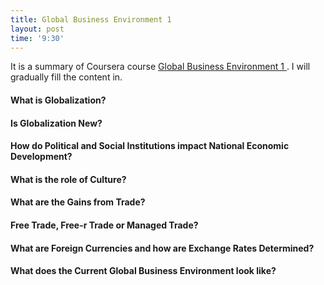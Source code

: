 ```yaml
---
title: Global Business Environment 1
layout: post
time: '9:30'
---
```

It is a summary of Coursera course <a href="https://www.coursera.org/course/globalbusiness">
Global Business Environment 1 </a>. I will gradually fill the content in. 

####  What is Globalization?

####  Is Globalization New?

####  How do Political and Social Institutions impact National Economic Development?

####  What is the role of Culture?

####  What are the Gains from Trade?

####  Free Trade, Free-r Trade or Managed Trade?

####  What are Foreign Currencies and how are Exchange Rates Determined?

####  What does the Current Global Business Environment look like? 
